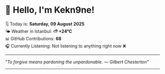 # 👋 Hello, I'm Kekn9ne!

🗓️ Today is: **Saturday, 09 August 2025**  
🌤️ Weather in Istanbul: **⛅️  +24°C**  
📊 GitHub Contributions: **68**  
🎧 Currently Listening: Not listening to anything right now ❌

---

_"To forgive means pardoning the unpardonable. — *Gilbert Chesterton*"_

---
